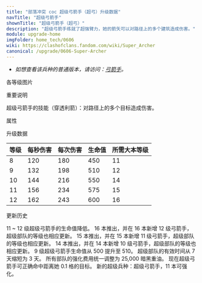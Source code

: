 ```yaml
---
title: "部落冲突 coc 超级弓箭手（超弓）升级数据"
navTitle: "超级弓箭手"
shownTitle: "超级弓箭手（超弓）"
description: "超级弓箭手练就了超强臂力，她的箭矢可以对路径上的多个建筑造成伤害。"
module: upgrade-home
imgFolder: home_tech/0606
wiki: https://clashofclans.fandom.com/wiki/Super_Archer
canonical: /upgrade/0606-Super-Archer
---
```


- *如想查看该兵种的普通版本，请访问：[弓箭手](/upgrade/0001-Archer)。*

<UnitInfo :folder="$frontmatter.imgFolder" imgSrc="Super_Archer_info.png" :imgAlt="$frontmatter.navTitle" :description="$frontmatter.description" />

<SmallTitle>各等级图片</SmallTitle>

<Panel>
    <UnitImgGroup :folder="$frontmatter.imgFolder">
        <UnitImg imgTitle="所有等级" imgSrc="Super_Archer8.png" />
    </UnitImgGroup>
</Panel>

<SmallTitle>重要说明</SmallTitle>

超级弓箭手的技能（穿透利箭）：对路径上的多个目标造成伤害。

<SmallTitle>属性</SmallTitle>

<UnitProperties>
    <UnitProperty pKey="攻击偏好" pValue="无" />
    <UnitProperty pKey="伤害类型" pValue="路径伤害" />
    <UnitProperty pKey="攻击的目标" pValue="地面和空中目标" />
    <UnitProperty pKey="穿透距离" pValue="12 格" />
    <UnitProperty pKey="占据人口" pValue="12" />
    <UnitProperty pKey="移动速度" pValue="3 格/秒" />
    <UnitProperty pKey="攻击速度" pValue="1.5 秒/次" />
    <UnitProperty pKey="攻击距离" pValue="6 格" />
    <UnitProperty pKey="最低弓箭手等级" pValue="8" />
    <UnitProperty pKey="最低大本等级" pValue="11" />
    <UnitProperty pKey="强化费用" pValue="2.5 万黑油" />
    <UnitProperty pKey="强化有效期" pValue="3 天" />
    <UnitProperty pKey="训练时间" pValue="72" :isTrainingTime="true" />
</UnitProperties>

<SmallTitle>升级数据</SmallTitle>

<UnitTable>

| 等级 |  每秒伤害 | 每次伤害 | 生命值 |所需大本等级|
| ---- |   ----   |   ----  |  ---- |    ----   |
|   8  |    120   |   180   |   450 |     11    |
|   9  |    132   |   198   |   510 |     12    |
|  10  |    144   |   216   |   550 |     14    |
|  11  |    156   |   234   |   575 |     15    |
|  12  |    162   |   243   |   600 |     16    |
</UnitTable>

<SmallTitle>更新历史</SmallTitle>

<Timeline>
    <TimelineItem date="2024/02/27">
        <TimelineRow>11 ~ 12 级超级弓箭手的生命值降低。</TimelineRow>
    </TimelineItem>
    <TimelineItem date="2023/12/12">
        <TimelineRow>16 本推出，并在 16 本新增 12 级弓箭手，超级部队的等级也相应更新。</TimelineRow>
    </TimelineItem>
    <TimelineItem date="2022/10/10">
        <TimelineRow>15 本推出，并在 15 本新增 11 级弓箭手，超级部队的等级也相应更新。</TimelineRow>
    </TimelineItem>
    <TimelineItem date="2021/04/12">
        <TimelineRow>14 本推出，并在 14 本新增 10 级弓箭手，超级部队的等级也相应更新。</TimelineRow>
    </TimelineItem>
    <TimelineItem date="2021/01/20">
        <TimelineRow>9 级超级弓箭手生命值从 500 提升至 510。</TimelineRow>
    </TimelineItem>
    <TimelineItem date="2020/12/07">
        <TimelineRow>超级部队的有效时间从 7 天缩短为 3 天。</TimelineRow>
        <TimelineRow>所有部队的强化费用统一调整为 25,000 暗黑重油。</TimelineRow>
    </TimelineItem>
    <TimelineItem date="2020/10/12">
        <TimelineRow>现在超级弓箭手可正确命中距离她 0.1 格的目标。</TimelineRow>
    </TimelineItem>
    <TimelineItem date="2020/08/24">
        <TimelineRow>新的超级兵种：超级弓箭手，11 本可强化。</TimelineRow>
    </TimelineItem>
    <TimelineItem :historyBottom="true" />
</Timeline>